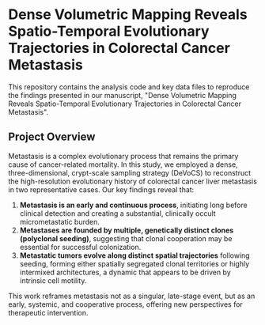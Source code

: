 # Dense Volumetric Mapping Reveals Spatio-Temporal Evolutionary Trajectories in Colorectal Cancer Metastasis

This repository contains the analysis code and key data files to reproduce the findings presented in our manuscript, "Dense Volumetric Mapping Reveals Spatio-Temporal Evolutionary Trajectories in Colorectal Cancer Metastasis".

## Project Overview

Metastasis is a complex evolutionary process that remains the primary cause of cancer-related mortality. In this study, we employed a dense, three-dimensional, crypt-scale sampling strategy (DeVoCS) to reconstruct the high-resolution evolutionary history of colorectal cancer liver metastasis in two representative cases. Our key findings reveal that:

1.  **Metastasis is an early and continuous process**, initiating long before clinical detection and creating a substantial, clinically occult micrometastatic burden.
2.  **Metastases are founded by multiple, genetically distinct clones (polyclonal seeding)**, suggesting that clonal cooperation may be essential for successful colonization.
3.  **Metastatic tumors evolve along distinct spatial trajectories** following seeding, forming either spatially segregated clonal territories or highly intermixed architectures, a dynamic that appears to be driven by intrinsic cell motility.

This work reframes metastasis not as a singular, late-stage event, but as an early, systemic, and cooperative process, offering new perspectives for therapeutic intervention.


[](figures/analysis_process.png)
